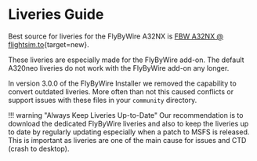 # Liveries Guide

Best source for liveries for the FlyByWire A32NX is [FBW A32NX @ flightsim.to](https://flightsim.to/c/liveries/flybywire-a32nx/most-downloaded){target=new}.

These liveries are especially made for the FlyByWire add-on. The default A320neo liveries do not work with the FlyByWire add-on any longer.

In version 3.0.0 of the FlyByWire Installer we removed the capability to convert outdated liveries. More often than not this caused conflicts or support issues with these files in your `community` directory.

!!! warning "Always Keep Liveries Up-to-Date"
    Our recommendation is to download the dedicated FlyByWire liveries and also to keep the liveries up to date by regularly updating especially when a patch to MSFS is released. This is important as liveries are one of the main cause for issues and CTD (crash to desktop).
